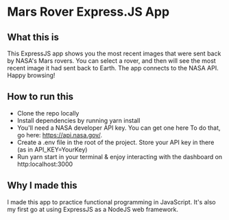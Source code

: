 # Mars Rover Express.JS App

## What this is
This ExpressJS app shows you the most recent images that were sent back by NASA's Mars rovers. You can select a rover, and then will see the most recent image it had sent back to Earth. The app connects to the NASA API. Happy browsing!

## How to run this

- Clone the repo locally
- Install dependencies by running yarn install
- You'll need a NASA developer API key. You can get one here To do that, go here: https://api.nasa.gov/.
- Create a .env file in the root of the project. Store your API key in there (as in API_KEY=YourKey)
- Run yarn start in your terminal & enjoy interacting with the dashboard on http:localhost:3000

## Why I made this
I made this app to practice functional programming in JavaScript. It's also my first go at using ExpressJS as a NodeJS web framework. 
